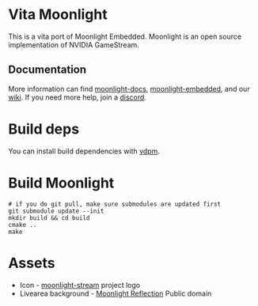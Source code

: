 # Vita Moonlight

This is a vita port of Moonlight Embedded.
Moonlight is an open source implementation of NVIDIA GameStream.

## Documentation

More information can find [moonlight-docs][1], [moonlight-embedded][2], and our [wiki][3].
If you need more help, join a [discord][4].

[1]: https://github.com/moonlight-stream/moonlight-docs/wiki
[2]: https://github.com/irtimmer/moonlight-embedded/wiki
[3]: https://github.com/xyzz/vita-moonlight/wiki
[4]: https://discord.gg/atkmxxT

# Build deps

You can install build dependencies with [vdpm](https://github.com/vitasdk/vdpm).

# Build Moonlight

```
# if you do git pull, make sure submodules are updated first
git submodule update --init
mkdir build && cd build
cmake ..
make
```

# Assets

- Icon - [moonlight-stream][moonlight] project logo
- Livearea background - [Moonlight Reflection][reflection] Public domain

[moonlight]: https://github.com/moonlight-stream
[reflection]: http://www.publicdomainpictures.net/view-image.php?image=130014&picture=moonlight-reflection
